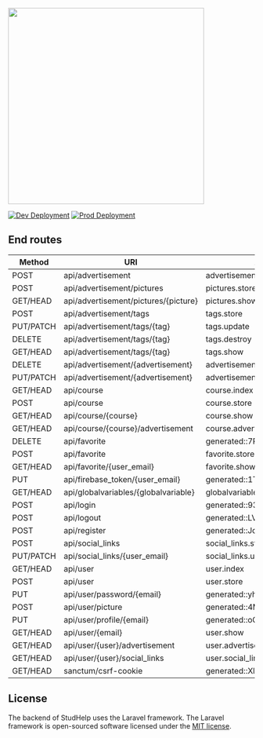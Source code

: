 <a href="https://laravel.com" target="_blank"><img src="https://raw.githubusercontent.com/laravel/art/master/logo-lockup/5%20SVG/2%20CMYK/1%20Full%20Color/laravel-logolockup-cmyk-red.svg" width="400"></a>

[![Dev Deployment](https://github.com/GwendalLaurent/StudHelp-Backend/actions/workflows/DEV_Laravel.yml/badge.svg)](https://github.com/GwendalLaurent/StudHelp-Backend/actions/workflows/DEV_Laravel.yml)
[![Prod Deployment](https://github.com/GwendalLaurent/StudHelp-Backend/actions/workflows/PROD_Laravel.yml/badge.svg)](https://github.com/GwendalLaurent/StudHelp-Backend/actions/workflows/PROD_Laravel.yml)

</p>

## End routes

| Method    | URI                                  | Action                      |
| --------- | ------------------------------------ | --------------------------- |
| POST      | api/advertisement                    | advertisement.store         |
| POST      | api/advertisement/pictures           | pictures.store              |
| GET/HEAD  | api/advertisement/pictures/{picture} | pictures.show               |
| POST      | api/advertisement/tags               | tags.store                  |
| PUT/PATCH | api/advertisement/tags/{tag}         | tags.update                 |
| DELETE    | api/advertisement/tags/{tag}         | tags.destroy                |
| GET/HEAD  | api/advertisement/tags/{tag}         | tags.show                   |
| DELETE    | api/advertisement/{advertisement}    | advertisement.destroy       |
| PUT/PATCH | api/advertisement/{advertisement}    | advertisement.update        |
| GET/HEAD  | api/course                           | course.index                |
| POST      | api/course                           | course.store                |
| GET/HEAD  | api/course/{course}                  | course.show                 |
| GET/HEAD  | api/course/{course}/advertisement    | course.advertisement.index  |
| DELETE    | api/favorite                         | generated::7PogbwpIYrlyr154 |
| POST      | api/favorite                         | favorite.store              |
| GET/HEAD  | api/favorite/{user_email}            | favorite.show               |
| PUT       | api/firebase_token/{user_email}      | generated::1T0NHHU36LIXR4n5 |
| GET/HEAD  | api/globalvariables/{globalvariable} | globalvariables.show        |
| POST      | api/login                            | generated::93VxNWfRwLhvbTOl |
| POST      | api/logout                           | generated::LV1wpjAdHlYDPdlQ |
| POST      | api/register                         | generated::JcHc2UoIaPyCnaW8 |
| POST      | api/social_links                     | social_links.store          |
| PUT/PATCH | api/social_links/{user_email}        | social_links.update         |
| GET/HEAD  | api/user                             | user.index                  |
| POST      | api/user                             | user.store                  |
| PUT       | api/user/password/{email}            | generated::yhIjhOoxa5qOyU4U |
| POST      | api/user/picture                     | generated::4MiYoypJmuIwliYZ |
| PUT       | api/user/profile/{email}             | generated::oGtiFz6L3ek22gIJ |
| GET/HEAD  | api/user/{email}                     | user.show                   |
| GET/HEAD  | api/user/{user}/advertisement        | user.advertisement.index    |
| GET/HEAD  | api/user/{user}/social_links         | user.social_links.index     |
| GET/HEAD  | sanctum/csrf-cookie                  | generated::XlmVsVgFJdL87LOj |

## License

The backend of StudHelp uses the Laravel framework. The Laravel framework is open-sourced software licensed under the [MIT license](https://opensource.org/licenses/MIT).
